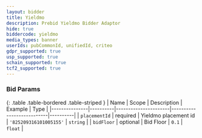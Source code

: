```yaml
---
layout: bidder
title: Yieldmo
description: Prebid Yieldmo Bidder Adaptor
hide: true
biddercode: yieldmo
media_types: banner
userIds: pubCommonId, unifiedId, criteo
gdpr_supported: true
usp_supported: true
schain_supported: true
tcf2_supported: true
---
```



### Bid Params

{: .table .table-bordered .table-striped }
| Name          | Scope    | Description          | Example                   | Type     |
|---------------|----------|----------------------|---------------------------|----------|
| `placementId` | required | Yieldmo placement id | `'825209316101005155'` | `string` |
| `bidFloor`    | optional |      Bid Floor       |         `0.1`          |  `float` |
